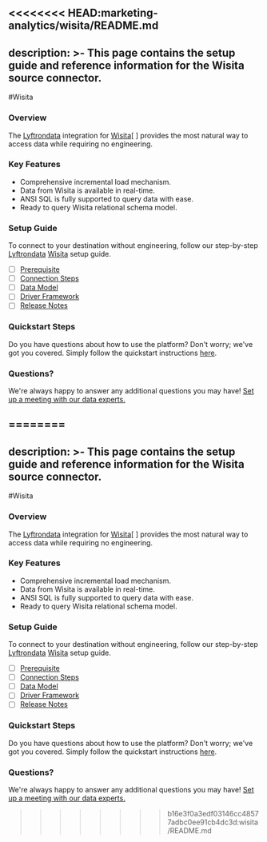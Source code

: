 <<<<<<<< HEAD:marketing-analytics/wisita/README.md
---
description: >-
  This page contains the setup guide and reference information for the Wisita source connector.
---

#Wisita

### Overview

The [Lyftrondata](https://www.lyftrondata.com/) integration for [Wisita](None/)[ ] provides the most natural way to access data while requiring no engineering.

### Key Features

* Comprehensive incremental load mechanism.
* Data from Wisita is available in real-time.&#x20;
* ANSI SQL is fully supported to query data with ease.
* Ready to query Wisita relational schema model.

### Setup Guide

To connect to your destination without engineering, follow our step-by-step [Lyftrondata](https://www.lyftrondata.com/)  [Wisita](None) setup guide.

* [ ] [Prerequisite](../../marketing-analytics/wisita/prerequisite.md)
* [ ] [Connection Steps](../../marketing-analytics/wisita/connection-steps.md)
* [ ] [Data Model](../../marketing-analytics/wisita/data-model/)
* [ ] [Driver Framework](../../marketing-analytics/wisita/driver-framework/)
* [ ] [Release Notes](../../marketing-analytics/wisita/release-notes.md)

### Quickstart Steps

Do you have questions about how to use the platform? Don't worry; we've got you covered. Simply follow the quickstart instructions [here](../../../marketing-analytics/wisita/quickstart-steps.md).

### Questions? <a href="#questions" id="questions"></a>

We're always happy to answer any additional questions you may have! [Set up a meeting with our data experts.](https://www.lyftrondata.com/book-a-meeting/)

========
---
description: >-
  This page contains the setup guide and reference information for the Wisita source connector.
---

#Wisita

### Overview

The [Lyftrondata](https://www.lyftrondata.com/) integration for [Wisita](None/)[ ] provides the most natural way to access data while requiring no engineering.

### Key Features

* Comprehensive incremental load mechanism.
* Data from Wisita is available in real-time.&#x20;
* ANSI SQL is fully supported to query data with ease.
* Ready to query Wisita relational schema model.

### Setup Guide

To connect to your destination without engineering, follow our step-by-step [Lyftrondata](https://www.lyftrondata.com/)  [Wisita](None) setup guide.

* [ ] [Prerequisite](../../marketing-analytics/wisita/prerequisite.md)
* [ ] [Connection Steps](../../marketing-analytics/wisita/connection-steps.md)
* [ ] [Data Model](../../marketing-analytics/wisita/data-model/)
* [ ] [Driver Framework](../../marketing-analytics/wisita/driver-framework/)
* [ ] [Release Notes](../../marketing-analytics/wisita/release-notes.md)

### Quickstart Steps

Do you have questions about how to use the platform? Don't worry; we've got you covered. Simply follow the quickstart instructions [here](../../../marketing-analytics/wisita/quickstart-steps.md).

### Questions? <a href="#questions" id="questions"></a>

We're always happy to answer any additional questions you may have! [Set up a meeting with our data experts.](https://www.lyftrondata.com/book-a-meeting/)

>>>>>>>> b16e3f0a3edf03146cc48577adbc0ee91cb4dc3d:wisita/README.md
